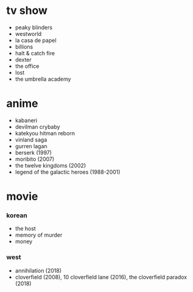 # tv show
- peaky blinders
- westworld
- la casa de papel
- billions
- halt & catch fire
- dexter
- the office
- lost
- the umbrella academy

# anime
- kabaneri
- devilman crybaby
- katekyou hitman reborn
- vinland saga
- gurren lagan
- berserk (1997)
- moribito (2007)
- the twelve kingdoms (2002)
- legend of the galactic heroes (1988-2001)

# movie
### korean
- the host
- memory of murder
- money

### west
- annihilation (2018)
- cloverfield (2008), 10 cloverfield lane (2016), the cloverfield paradox (2018)
